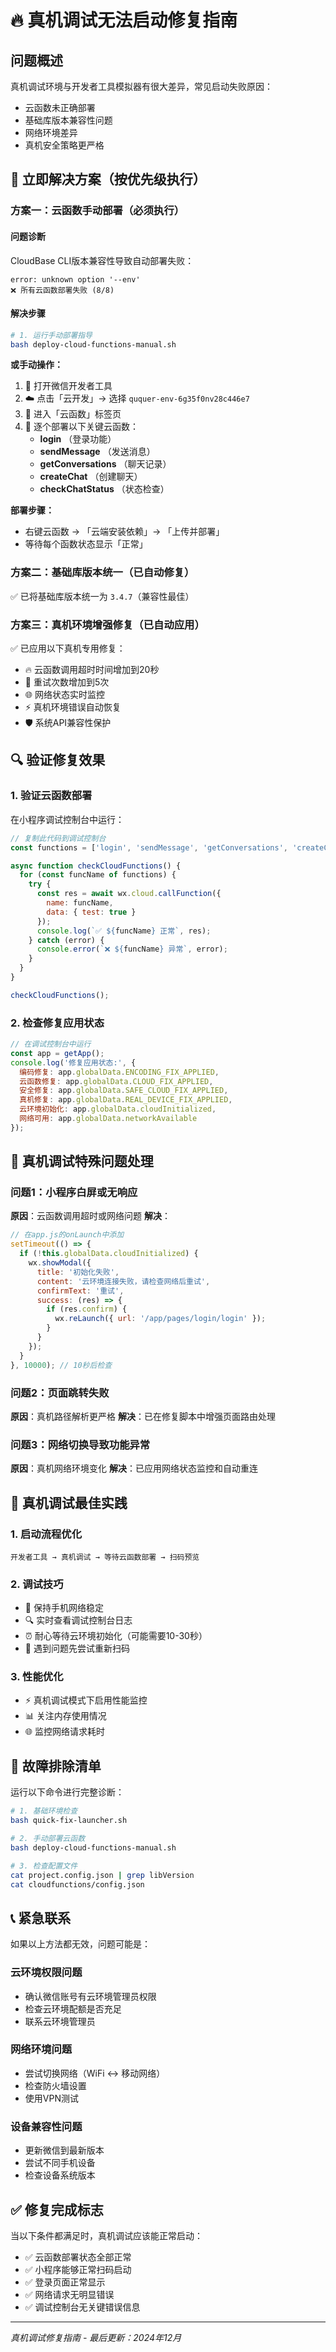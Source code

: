 # 🔥 真机调试无法启动修复指南

## 问题概述
真机调试环境与开发者工具模拟器有很大差异，常见启动失败原因：
- 云函数未正确部署
- 基础库版本兼容性问题  
- 网络环境差异
- 真机安全策略更严格

## 🎯 立即解决方案（按优先级执行）

### 方案一：云函数手动部署（必须执行）

#### 问题诊断
CloudBase CLI版本兼容性导致自动部署失败：
```
error: unknown option '--env'
❌ 所有云函数部署失败 (8/8)
```

#### 解决步骤
```bash
# 1. 运行手动部署指导
bash deploy-cloud-functions-manual.sh
```

**或手动操作：**
1. 📱 打开微信开发者工具
2. ☁️ 点击「云开发」→ 选择 `ququer-env-6g35f0nv28c446e7`
3. 📂 进入「云函数」标签页
4. 🚀 逐个部署以下关键云函数：
   - **login** （登录功能）
   - **sendMessage** （发送消息）
   - **getConversations** （聊天记录）
   - **createChat** （创建聊天）
   - **checkChatStatus** （状态检查）

**部署步骤：**
- 右键云函数 → 「云端安装依赖」→ 「上传并部署」
- 等待每个函数状态显示「正常」

### 方案二：基础库版本统一（已自动修复）

✅ 已将基础库版本统一为 `3.4.7`（兼容性最佳）

### 方案三：真机环境增强修复（已自动应用）

✅ 已应用以下真机专用修复：
- 🔥 云函数调用超时时间增加到20秒
- 🔄 重试次数增加到5次  
- 🌐 网络状态实时监控
- ⚡ 真机环境错误自动恢复
- 🛡️ 系统API兼容性保护

## 🔍 验证修复效果

### 1. 验证云函数部署
在小程序调试控制台中运行：
```javascript
// 复制此代码到调试控制台
const functions = ['login', 'sendMessage', 'getConversations', 'createChat'];

async function checkCloudFunctions() {
  for (const funcName of functions) {
    try {
      const res = await wx.cloud.callFunction({
        name: funcName,
        data: { test: true }
      });
      console.log(`✅ ${funcName} 正常`, res);
    } catch (error) {
      console.error(`❌ ${funcName} 异常`, error);
    }
  }
}

checkCloudFunctions();
```

### 2. 检查修复应用状态
```javascript
// 在调试控制台中运行
const app = getApp();
console.log('修复应用状态:', {
  编码修复: app.globalData.ENCODING_FIX_APPLIED,
  云函数修复: app.globalData.CLOUD_FIX_APPLIED,
  安全修复: app.globalData.SAFE_CLOUD_FIX_APPLIED,
  真机修复: app.globalData.REAL_DEVICE_FIX_APPLIED,
  云环境初始化: app.globalData.cloudInitialized,
  网络可用: app.globalData.networkAvailable
});
```

## 🚨 真机调试特殊问题处理

### 问题1：小程序白屏或无响应
**原因**：云函数调用超时或网络问题
**解决**：
```javascript
// 在app.js的onLaunch中添加
setTimeout(() => {
  if (!this.globalData.cloudInitialized) {
    wx.showModal({
      title: '初始化失败',
      content: '云环境连接失败，请检查网络后重试',
      confirmText: '重试',
      success: (res) => {
        if (res.confirm) {
          wx.reLaunch({ url: '/app/pages/login/login' });
        }
      }
    });
  }
}, 10000); // 10秒后检查
```

### 问题2：页面跳转失败
**原因**：真机路径解析更严格
**解决**：已在修复脚本中增强页面路由处理

### 问题3：网络切换导致功能异常
**原因**：真机网络环境变化
**解决**：已应用网络状态监控和自动重连

## 📱 真机调试最佳实践

### 1. 启动流程优化
```
开发者工具 → 真机调试 → 等待云函数部署 → 扫码预览
```

### 2. 调试技巧
- 📱 保持手机网络稳定
- 🔍 实时查看调试控制台日志
- ⏰ 耐心等待云环境初始化（可能需要10-30秒）
- 🔄 遇到问题先尝试重新扫码

### 3. 性能优化
- ⚡ 真机调试模式下启用性能监控
- 📊 关注内存使用情况
- 🌐 监控网络请求耗时

## 🔧 故障排除清单

运行以下命令进行完整诊断：
```bash
# 1. 基础环境检查
bash quick-fix-launcher.sh

# 2. 手动部署云函数
bash deploy-cloud-functions-manual.sh

# 3. 检查配置文件
cat project.config.json | grep libVersion
cat cloudfunctions/config.json
```

## 📞 紧急联系

如果以上方法都无效，问题可能是：

### 云环境权限问题
- 确认微信账号有云环境管理员权限
- 检查云环境配额是否充足
- 联系云环境管理员

### 网络环境问题
- 尝试切换网络（WiFi ↔ 移动网络）
- 检查防火墙设置
- 使用VPN测试

### 设备兼容性问题
- 更新微信到最新版本
- 尝试不同手机设备
- 检查设备系统版本

## ✅ 修复完成标志

当以下条件都满足时，真机调试应该能正常启动：

- ✅ 云函数部署状态全部正常
- ✅ 小程序能够正常扫码启动
- ✅ 登录页面正常显示
- ✅ 网络请求无明显错误
- ✅ 调试控制台无关键错误信息

---

*真机调试修复指南 - 最后更新：2024年12月*
